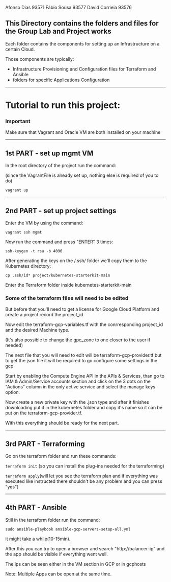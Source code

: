 Afonso Dias 93571
Fábio Sousa 93577
David Corrieia 93576

##  This Directory contains the folders and files for the Group Lab and Project works

Each folder contains the components for setting up an Infrastructure on a certain Cloud.

Those components are typically:

* Infrastructure Provisioning and Configuration files for Terraform and Ansible
* folders for specific Applications Configuration

---

# Tutorial to run this project:

### Important
Make sure that Vagrant and Oracle VM are both installed on your machine

---

## 1st PART - set up mgmt VM

In the root directory of the project run the command:

(since the VagrantFile is already set up, nothing else is required of you to do)

```vagrant up```

---

## 2nd PART - set up project settings

Enter the VM by using the command:

```vagrant ssh mgmt```

Now run the command and press "ENTER" 3 times:

```ssh-keygen -t rsa -b 4096```

After generating the keys on the /.ssh/ folder we'll copy them to the Kubernetes directory:

```cp .ssh/id* project/kubernetes-starterkit-main```

Enter the Terraform folder inside kubernetes-starterkit-main

### Some of the terraform files will need to be edited

But before that you'll need to get a license for Google Cloud Platform and create a project record the project_id

Now edit the terraform-gcp-variables.tf with the conrresponding project_id and the desired Machine type.

(It's also possible to change the gpc_zone to one closer to the user if needed) 

The next file that you will need to edit will be terraform-gcp-provider.tf but to get the json file it will be required to go configure some settings in the gcp

Start by enabling the Compute Engine API in the APIs & Services, than go to IAM & Admin/Service accounts section and click on the 3 dots on the "Actions" column in the only active service and select the manage keys option.

Now create a new private key with the .json type and after it finishes downloading put it in the kubernetes folder and copy it's name so it can be put on the terraform-gcp-provider.tf.

With this everything should be ready for the next part.

---

## 3rd PART - Terraforming

Go on the terraform folder and run these commands:

```terraform init``` (so you can install the plug-ins needed for the terraforming)

```terraform apply```(will let you see the terraform plan and if everything was executed like instructed there shouldn't be any problem and you can press "yes")

---

## 4th PART - Ansible

Still in the terraform folder run the command:

```sudo ansible-playbook ansible-gcp-servers-setup-all.yml```

it might take a while(10-15min).

After this you can try to open a browser and search "http://balancer-ip" and the app should be visible if everything went well.

The ips can be seen either in the VM section in GCP or in gcphosts

Note: Multiple Apps can be open at the same time.
